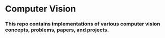 # Computer Vision 

### This repo contains implementations of various computer vision concepts, problems, papers, and projects.


